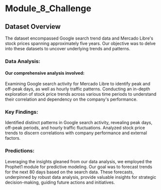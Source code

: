 # Module_8_Challenge

## Dataset Overview
The dataset encompassed Google search trend data and Mercado Libre's stock prices spanning approximately five years. Our objective was to delve into these datasets to uncover underlying trends and patterns.

### Data Analysis:

#### Our comprehensive analysis involved:

Examining Google search activity for Mercado Libre to identify peak and off-peak days, as well as hourly traffic patterns.
Conducting an in-depth exploration of stock price trends across various time periods to understand their correlation and dependency on the company's performance.

### Key Findings:

Identified distinct patterns in Google search activity, revealing peak days, off-peak periods, and hourly traffic fluctuations.
Analyzed stock price trends to discern correlations with company performance and external factors.

### Predictions:

Leveraging the insights gleaned from our data analysis, we employed the Prophet1 module for predictive modeling. Our goal was to forecast trends for the next 80 days based on the search data. These forecasts, underpinned by robust data analysis, provide valuable insights for strategic decision-making, guiding future actions and initiatives.
